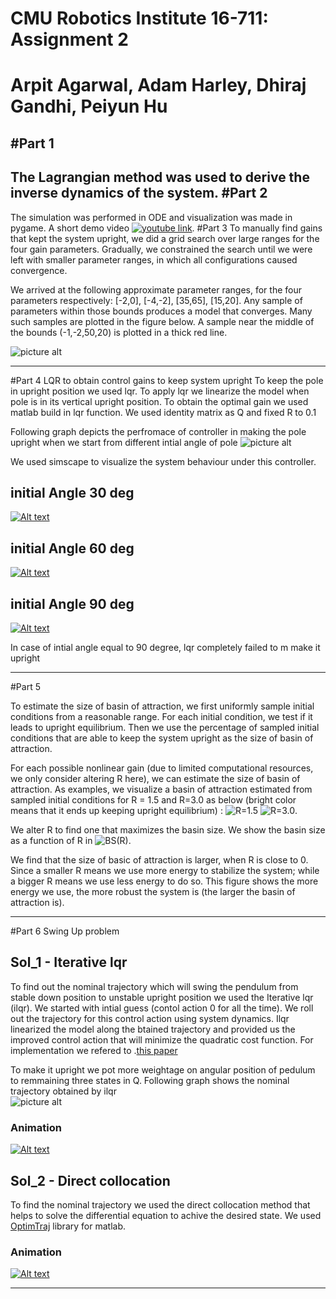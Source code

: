 # CMU Robotics Institute 16-711:  Assignment 2 
# Arpit Agarwal, Adam Harley, Dhiraj Gandhi, Peiyun Hu
#Part 1
----
The Lagrangian method was used to derive the inverse dynamics of the system.
#Part 2 
----
The simulation was performed in ODE and visualization was made in pygame. A short demo video [![youtube link](http://img.youtube.com/vi/xkcGlrkoe14/0.jpg)](http://www.youtube.com/watch?v=xkcGlrkoe14). 
#Part 3
To manually find gains that kept the system upright, we did a grid search over large ranges for the four gain parameters. Gradually, we constrained the search until we were left with smaller parameter ranges, in which all configurations caused convergence.

We arrived at the following approximate parameter ranges, for the four parameters respectively: [-2,0], [-4,-2], [35,65], [15,20]. Any sample of parameters within those bounds produces a model that converges. Many such samples are plotted in the figure below. A sample near the middle of the bounds (-1,-2,50,20) is plotted in a thick red line. 

![picture alt](https://raw.githubusercontent.com/Dhiraj100892/kdc_assignment/master/assign_2/part_3/converging_gains.png "Converging gains") 

----
#Part 4 LQR to obtain control gains to keep system upright
To keep the pole in upright position we used lqr. To apply lqr we linearize the model when pole is in its vertical upright position. To obtain the optimal gain we used matlab build in lqr function. We used identity matrix as Q and fixed R to 0.1

Following graph depicts the perfromace of controller in making the pole upright when we start from different intial angle of pole
![picture alt](https://raw.githubusercontent.com/Dhiraj100892/kdc_assignment/master/assign_2/part_4/ang_comp.jpg "Title is optional") 

We used simscape to visualize the system behaviour under this controller.
## initial Angle 30 deg
[![Alt text](https://img.youtube.com/vi/r-_sYmAdkc8/0.jpg)](https://www.youtube.com/watch?v=r-_sYmAdkc8)

## initial Angle 60 deg
[![Alt text](https://img.youtube.com/vi/2qa0rhQoyfg/0.jpg)](https://www.youtube.com/watch?v=2qa0rhQoyfg)

## initial Angle 90 deg
[![Alt text](https://img.youtube.com/vi/RoG2T2gHZEw/0.jpg)](https://www.youtube.com/watch?v=RoG2T2gHZEw)

In case of intial angle equal to 90 degree, lqr completely failed to m make it upright

----
#Part 5

To estimate the size of basin of attraction, we first uniformly sample initial
conditions from a reasonable range. For each initial condition, we test if it
leads to upright equilibrium. Then we use the percentage of sampled initial
conditions that are able to keep the system upright as the size of basin of
attraction. 

For each possible nonlinear gain (due to limited computational resources, we
only consider altering R here), we can estimate the size of basin of
attraction. As examples, we visualize a basin of attraction estimated from
sampled initial conditions for R = 1.5 and R=3.0 as below (bright color means
that it ends up keeping upright
equilibrium) :
![R=1.5](https://raw.githubusercontent.com/Dhiraj100892/kdc_assignment/master/assign_2/part_5/basin_R1.50.png) ![R=3.0](https://raw.githubusercontent.com/Dhiraj100892/kdc_assignment/master/assign_2/part_5/basin_R0.50.png).

We alter R to find one that maximizes the basin size. We show the basin size as
a function of R
in
![BS(R)](https://raw.githubusercontent.com/Dhiraj100892/kdc_assignment/master/assign_2/part_5/basin_R.png).

We find that the size of basic of attraction is larger, when R is close
to 0. Since a smaller R means we use more energy to stabilize the system; while
a bigger R means we use less energy to do so. This figure shows the more energy
we use, the more robust the system is (the larger the basin of attraction is).


----
#Part 6 Swing Up problem

## Sol_1 - Iterative lqr
To find out the nominal trajectory which will swing the pendulum from stable down position to unstable upright position we used the Iterative lqr (ilqr). We started with intial guess (contol action 0 for all the time). We roll out the trajectory for this control action using system dynamics. Ilqr linearized the model along the btained trajectory and provided us the improved control action that will minimize the quadratic cost function. For implementation we refered to .[this paper](https://homes.cs.washington.edu/~todorov/papers/LiICINCO04.pdf) 

To make it upright we pot more weightage on angular position of pedulum to remmaining three states in Q.
Following graph shows the nominal trajectory obtained by ilqr  
![picture alt](https://github.com/Dhiraj100892/kdc_assignment/blob/master/assign_2/part_6/ilqr/ilqr.jpg?raw=true "Title is optional") 

### Animation 
[![Alt text](https://img.youtube.com/vi/u7QP_OsIim8/0.jpg)](https://www.youtube.com/watch?v=u7QP_OsIim8)

## Sol_2 - Direct collocation
To find the nominal trajectory we used the direct collocation method that helps to solve the differential equation to achive the desired state. We used [OptimTraj](https://github.com/MatthewPeterKelly/OptimTraj) library for matlab.

### Animation
[![Alt text](https://img.youtube.com/vi/vBi5RrMyUhY/0.jpg)](https://www.youtube.com/watch?v=vBi5RrMyUhY)


----
